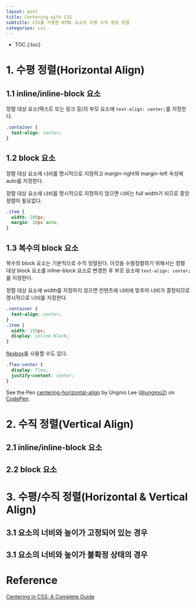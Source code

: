 ```yaml
---
layout: post
title: Centering with CSS
subtitle: CSS를 사용한 HTML 요소의 수평 수직 중앙 정렬
categories: css
---
```


* TOC
{:toc}

# 1. 수평 정렬(Horizontal Align)

## 1.1 inline/inline-block 요소

정렬 대상 요소(텍스트 또는 링크 등)의 부모 요소에 `text-align: center;`를 지정한다.

```css
.container {
  text-align: center;
}
```

## 1.2 block 요소

정렬 대상 요소에 너비를 명시적으로 지정하고 margin-right와 margin-left 속성에 auto를 지정한다.

정렬 대상 요소에 너비를 명시적으로 지정하지 않으면 너비는 full width가 되므로 중앙 정렬이 필요없다.

```css
.item {
  width: 200px;
  margin: 20px auto;
}
```

## 1.3 복수의 block 요소

복수의 block 요소는 기본적으로 수직 정렬된다. 이것을 수평정렬하기 위해서는 정렬 대상 block 요소를 inline-block 요소로 변경한 후 부모 요소에 `text-align: center;`를 지정한다.

정렬 대상 요소에 width를 지정하지 않으면 컨텐츠에 너비에 맞추어 너비가 결정되므로 명시적으로 너비를 지정한다.

```css
.container {
  text-align: center;
}
.item {
  width: 150px;
  display: inline-block;
}
```

[flexbox](http://poiemaweb.com/css/Flexbox/)를 사용할 수도 있다.

```css
.flex-center {
  display: flex;
  justify-content: center;
}
```

<p data-height="1133" data-theme-id="0" data-slug-hash="PGWvBZ" data-default-tab="result" data-user="ungmo2" data-embed-version="2" class="codepen">See the Pen <a href="http://codepen.io/ungmo2/pen/PGWvBZ/">centering-horizontal-align</a> by Ungmo Lee (<a href="http://codepen.io/ungmo2">@ungmo2</a>) on <a href="http://codepen.io">CodePen</a>.</p>
<script async src="//assets.codepen.io/assets/embed/ei.js"></script>

# 2. 수직 정렬(Vertical Align)

## 2.1 inline/inline-block 요소

## 2.2 block 요소

# 3. 수평/수직 정렬(Horizontal & Vertical Align)

## 3.1 요소의 너비와 높이가 고정되어 있는 경우

## 3.1 요소의 너비와 높이가 불확정 상태의 경우

# Reference

[Centering in CSS: A Complete Guide](https://css-tricks.com/centering-css-complete-guide/)
